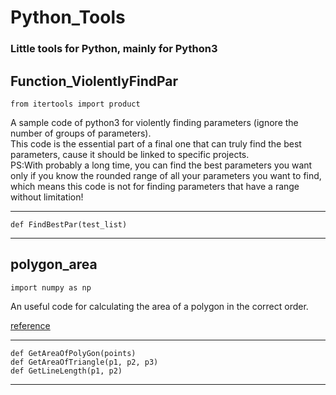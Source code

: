 # Python_Tools
### Little tools for Python, mainly for Python3

## Function_ViolentlyFindPar
`from itertools import product`

A sample code of python3 for violently finding parameters (ignore the number of groups of parameters).  
This code is the essential part of a final one that can truly find the best parameters, cause it should be linked to specific projects.  
PS:With probably a long time, you can find the best parameters you want only if you know the rounded range of all your parameters you want to find, which means this code is not for finding parameters that have a range without limitation!

***

`def FindBestPar(test_list)`

***
## polygon_area
`import numpy as np`

An useful code for calculating the area of a polygon in the correct order.

[reference](http://blog.csdn.net/zfq43/article/details/8595288)

***

`def GetAreaOfPolyGon(points)`  
`def GetAreaOfTriangle(p1, p2, p3)`  
`def GetLineLength(p1, p2)`

***




